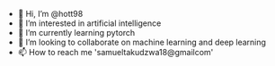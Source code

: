 - 👋 Hi, I’m @hott98
- 👀 I’m interested in artificial intelligence
- 🌱 I’m currently learning pytorch
- 💞️ I’m looking to collaborate on machine learning and deep learning
- 📫 How to reach me 'samueltakudzwa18@gmailcom'

<!---
hott98/hott98 is a ✨ special ✨ repository because its `README.md` (this file) appears on your GitHub profile.
You can click the Preview link to take a look at your changes.
--->
